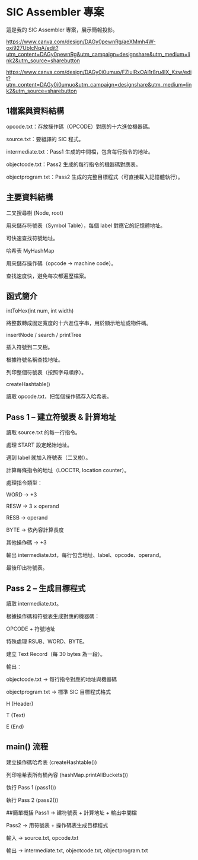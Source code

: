 # SIC Assembler 專案
這是我的 SIC Assembler 專案，展示簡報投影。

https://www.canva.com/design/DAGy0pewnRg/aeXMmh4W-oxi927UbIcNqA/edit?utm_content=DAGy0pewnRg&utm_campaign=designshare&utm_medium=link2&utm_source=sharebutton

https://www.canva.com/design/DAGy0i0umuo/FZlulRxOAi1r8ru4lX_Kzw/edit?utm_content=DAGy0i0umuo&utm_campaign=designshare&utm_medium=link2&utm_source=sharebutton

## 1️檔案與資料結構
opcode.txt：存放操作碼（OPCODE）對應的十六進位機器碼。

source.txt：要組譯的 SIC 程式。

intermediate.txt：Pass1 生成的中間檔，包含每行指令的地址。

objectcode.txt：Pass2 生成的每行指令的機器碼對應表。

objectprogram.txt：Pass2 生成的完整目標程式（可直接載入記憶體執行）。


## 主要資料結構
二叉搜尋樹 (Node, root)

用來儲存符號表（Symbol Table），每個 label 對應它的記憶體地址。

可快速查找符號地址。

哈希表 MyHashMap

用來儲存操作碼（opcode → machine code）。

查找速度快，避免每次都遍歷檔案。

## 函式簡介
intToHex(int num, int width)

將整數轉成固定寬度的十六進位字串，用於顯示地址或物件碼。

insertNode / search / printTree

插入符號到二叉樹。

根據符號名稱查找地址。

列印整個符號表（按照字母順序）。

createHashtable()

讀取 opcode.txt，把每個操作碼存入哈希表。

## Pass 1 – 建立符號表 & 計算地址
讀取 source.txt 的每一行指令。

處理 START 設定起始地址。

遇到 label 就加入符號表（二叉樹）。

計算每條指令的地址（LOCCTR, location counter）。

處理指令類型：

WORD → +3

RESW → 3 × operand

RESB → operand

BYTE → 依內容計算長度

其他操作碼 → +3

輸出 intermediate.txt，每行包含地址、label、opcode、operand。

最後印出符號表。

## Pass 2 – 生成目標程式
讀取 intermediate.txt。

根據操作碼和符號表生成對應的機器碼：

OPCODE + 符號地址

特殊處理 RSUB、WORD、BYTE。

建立 Text Record（每 30 bytes 為一段）。

輸出：

objectcode.txt → 每行指令對應的地址與機器碼

objectprogram.txt → 標準 SIC 目標程式格式

H (Header)

T (Text)

E (End)


## main() 流程
建立操作碼哈希表 (createHashtable())

列印哈希表所有桶內容 (hashMap.printAllBuckets())

執行 Pass 1 (pass1())

執行 Pass 2 (pass2())

##簡單概括
Pass1 → 建符號表 + 計算地址 + 輸出中間檔

Pass2 → 用符號表 + 操作碼表生成目標程式

輸入 → source.txt, opcode.txt

輸出 → intermediate.txt, objectcode.txt, objectprogram.txt
